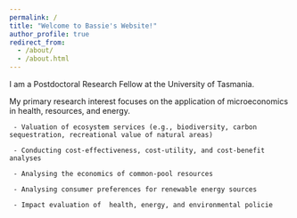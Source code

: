 ```yaml
---
permalink: /
title: "Welcome to Bassie's Website!"
author_profile: true
redirect_from: 
  - /about/
  - /about.html
---
```



I am a Postdoctoral Research Fellow at the University of Tasmania. 

My primary research interest focuses on the application of microeconomics in health, resources, and energy.

     - Valuation of ecosystem services (e.g., biodiversity, carbon sequestration, recreational value of natural areas) 
      
     - Conducting cost-effectiveness, cost-utility, and cost-benefit analyses 
      
     - Analysing the economics of common-pool resources 
      
     - Analysing consumer preferences for renewable energy sources 
      
     - Impact evaluation of  health, energy, and environmental policie
